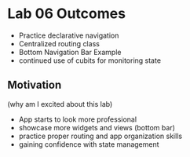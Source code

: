 # Lab 06 Outcomes

- Practice declarative navigation
- Centralized routing class
- Bottom Navigation Bar Example
- continued use of cubits for monitoring state

## Motivation

(why am I excited about this lab)

- App starts to look more professional
- showcase more widgets and views (bottom bar)
- practice proper routing and app organization skills
- gaining confidence with state management
